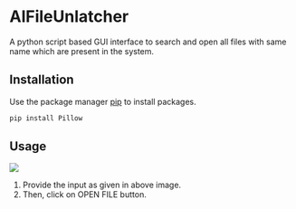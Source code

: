 # AlFileUnlatcher

A python script based GUI interface to search and open all files with same name which are present in the system.

## Installation

Use the package manager [pip](https://pip.pypa.io/en/stable/) to install packages.

```bash
pip install Pillow
```

## Usage

![](/Capture.JPG)

1. Provide the input as given in above image.
2. Then, click on OPEN FILE button. 
